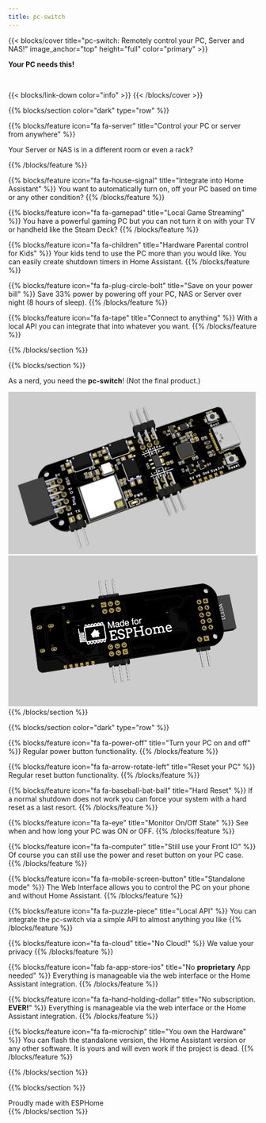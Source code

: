 ```yaml
---
title: pc-switch
---
```


{{< blocks/cover title="pc-switch: Remotely control your PC, Server and NAS!" image_anchor="top" height="full" color="primary" >}}
<p class="lead mt-5 fs-1 fw-bold font-monospace"><b>Your PC needs this!</b></p>

<br>

<div style="min-height: 58px; max-width: 440px;width: 100%;position: absolute; left: 50%; transform: translate(-50%, -50%);"><script src="https://cdn.jsdelivr.net/ghost/signup-form@~0.1/umd/signup-form.min.js" data-label-1="pc-swtich" data-button-color="#073763" data-button-text-color="#FFFFFF" data-site="https://www.ajfriesen.com/" async></script></div>


{{< blocks/link-down color="info" >}}
{{< /blocks/cover >}}

<!--  -->

{{% blocks/section color="dark" type="row" %}}

{{% blocks/feature icon="fa fa-server" title="Control your PC or server from anywhere" %}}

Your Server or NAS is in a different room or even a rack?

{{% /blocks/feature %}}

{{% blocks/feature icon="fa fa-house-signal" title="Integrate into Home Assistant" %}}
You want to automatically turn on, off your PC based on time or any other condition?
{{% /blocks/feature %}}



{{% blocks/feature icon="fa fa-gamepad" title="Local Game Streaming" %}}
You have a powerful gaming PC but you can not turn it on with your TV or handheld like the Steam Deck?
{{% /blocks/feature %}}


{{% blocks/feature icon="fa fa-children" title="Hardware Parental control for Kids" %}}
Your kids tend to use the PC more than you would like.
You can easily create shutdown timers in Home Assistant.
{{% /blocks/feature %}}

{{% blocks/feature icon="fa fa-plug-circle-bolt" title="Save on your power bill" %}}
Save 33% power by powering off your PC, NAS or Server over night (8 hours of sleep).
{{% /blocks/feature %}}


{{% blocks/feature icon="fa fa-tape" title="Connect to anything" %}}
With a local API you can integrate that into whatever you want.
{{% /blocks/feature %}}



{{% /blocks/section %}}


{{% blocks/section %}}
<div class="text-center">
<p>As a nerd, you need the <b>pc-switch</b>! (Not the final product.)</p>

<img src="pc-switch-front.png" class="rounded img-fluid float-start" style="width: 500px;" alt="...">
<img src="pc-switch-back.png" class="rounded img-fluid float-end" style="width: 550px;" alt="...">



</div>
{{% /blocks/section %}}


{{% blocks/section color="dark" type="row" %}}



{{% blocks/feature icon="fa fa-power-off" title="Turn your PC on and off" %}}
Regular power button functionality.
{{% /blocks/feature %}}

{{% blocks/feature icon="fa fa-arrow-rotate-left" title="Reset your PC" %}}
Regular reset button functionality.
{{% /blocks/feature %}}

{{% blocks/feature icon="fa fa-baseball-bat-ball" title="Hard Reset" %}}
If a normal shutdown does not work you can force your system with a hard reset as a last resort.
{{% /blocks/feature %}}

{{% blocks/feature icon="fa fa-eye" title="Monitor On/Off State" %}}
See when and how long your PC was ON or OFF.
{{% /blocks/feature %}}

{{% blocks/feature icon="fa fa-computer" title="Still use your Front IO" %}}
Of course you can still use the power and reset button on your PC case.
{{% /blocks/feature %}}

{{% blocks/feature icon="fa fa-mobile-screen-button" title="Standalone mode" %}}
The Web Interface allows you to control the PC on your phone and without Home Assistant.
{{% /blocks/feature %}}

{{% blocks/feature icon="fa fa-puzzle-piece" title="Local API" %}}
You can integrate the pc-switch via a simple API to almost anything you like
{{% /blocks/feature %}}

{{% blocks/feature icon="fa fa-cloud" title="No Cloud!" %}}
We value your privacy
{{% /blocks/feature %}}

{{% blocks/feature icon="fab fa-app-store-ios" title="No **proprietary** App needed" %}}
Everything is manageable via the web interface or the Home Assistant integration.
{{% /blocks/feature %}}

{{% blocks/feature icon="fa fa-hand-holding-dollar" title="No subscription. **EVER!**" %}}
Everything is manageable via the web interface or the Home Assistant integration.
{{% /blocks/feature %}}

{{% blocks/feature icon="fa fa-microchip" title="You own the Hardware" %}}
You can flash the standalone version, the Home Assistant version or any other software.
It is yours and will even work if the project is dead.
{{% /blocks/feature %}}

{{% /blocks/section %}}


{{% blocks/section %}}
<div class="text-center">
Proudly made with ESPHome
</div>
{{% /blocks/section %}}